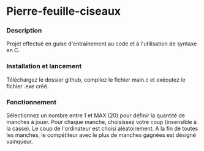  # Pierre-feuille-ciseaux
 ### Description 
 Projet effectué en guise d'entraînement au code et à l'utilisation de syntaxe en C.

 ### Installation et lancement
Téléchargez le dossier github, compilez le fichier main.c et exécutez le fichier .exe créé.

### Fonctionnement
Sélectionnez un nombre entre 1 et MAX (20) pour définir la quantité de manches à jouer.
Pour chaque manche, choisissez votre coup (insensible à la casse). Le coup de l'ordinateur est choisi aléatoirement.
A la fin de toutes les manches, le compétiteur avec le plus de manches gagnées est désigné vainqueur.
